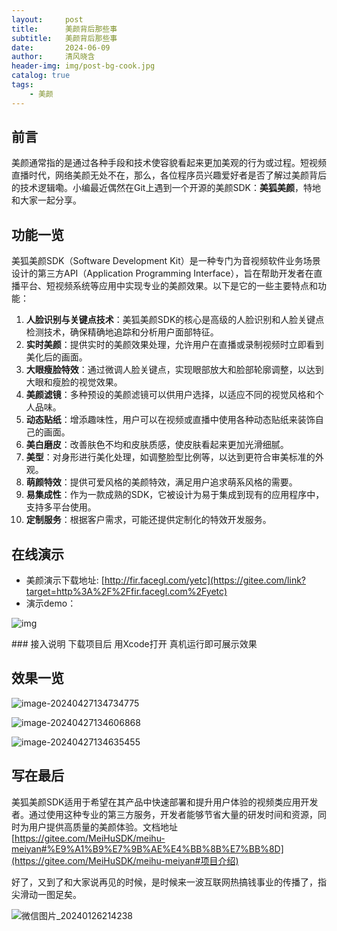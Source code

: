 ```yaml
---
layout:     post
title:      美颜背后那些事
subtitle:   美颜背后那些事
date:       2024-06-09
author:     清风晓含
header-img: img/post-bg-cook.jpg
catalog: true
tags:
    - 美颜
---
```




## 前言

美颜通常指的是通过各种手段和技术使容貌看起来更加美观的行为或过程。短视频直播时代，网络美颜无处不在，那么，各位程序员兴趣爱好者是否了解过美颜背后的技术逻辑嘞。小编最近偶然在Git上遇到一个开源的美颜SDK：**美狐美颜**，特地和大家一起分享。

## 功能一览

美狐美颜SDK（Software Development Kit）是一种专门为音视频软件业务场景设计的第三方API（Application Programming Interface），旨在帮助开发者在直播平台、短视频系统等应用中实现专业的美颜效果。以下是它的一些主要特点和功能：

1. **人脸识别与关键点技术**：美狐美颜SDK的核心是高级的人脸识别和人脸关键点检测技术，确保精确地追踪和分析用户面部特征。
2. **实时美颜**：提供实时的美颜效果处理，允许用户在直播或录制视频时立即看到美化后的画面。
3. **大眼瘦脸特效**：通过微调人脸关键点，实现眼部放大和脸部轮廓调整，以达到大眼和瘦脸的视觉效果。
4. **美颜滤镜**：多种预设的美颜滤镜可以供用户选择，以适应不同的视觉风格和个人品味。
5. **动态贴纸**：增添趣味性，用户可以在视频或直播中使用各种动态贴纸来装饰自己的画面。
6. **美白磨皮**：改善肤色不均和皮肤质感，使皮肤看起来更加光滑细腻。
7. **美型**：对身形进行美化处理，如调整脸型比例等，以达到更符合审美标准的外观。
8. **萌颜特效**：提供可爱风格的美颜特效，满足用户追求萌系风格的需要。
9. **易集成性**：作为一款成熟的SDK，它被设计为易于集成到现有的应用程序中，支持多平台使用。
10. **定制服务**：根据客户需求，可能还提供定制化的特效开发服务。

##  在线演示

- 美颜演示下载地址: [http://fir.facegl.com/yetc](https://gitee.com/link?target=http%3A%2F%2Ffir.facegl.com%2Fyetc)
- 演示demo：

![img](https://images.gitee.com/uploads/images/2021/0611/133433_ea131003_2073279.png)

\### 接入说明 下载项目后 用Xcode打开 真机运行即可展示效果



## 效果一览

![image-20240427134734775](https://opensourceclub1.github.io/img/2024/image-20240427134734775.png)



![image-20240427134606868](https://opensourceclub1.github.io/img/2024/image-20240427134606868.png)

![image-20240427134635455](https://opensourceclub1.github.io/img/2024/image-20240427134635455.png)

## 写在最后

​	美狐美颜SDK适用于希望在其产品中快速部署和提升用户体验的视频类应用开发者。通过使用这种专业的第三方服务，开发者能够节省大量的研发时间和资源，同时为用户提供高质量的美颜体验。文档地址[https://gitee.com/MeiHuSDK/meihu-meiyan#%E9%A1%B9%E7%9B%AE%E4%BB%8B%E7%BB%8D](https://gitee.com/MeiHuSDK/meihu-meiyan#项目介绍)

​	好了，又到了和大家说再见的时候，是时候来一波互联网热搞钱事业的传播了，指尖滑动一图足矣。

![微信图片_20240126214238](https://opensourceclub1.github.io/img/2024/微信图片_20240126214238.jpg)
	

